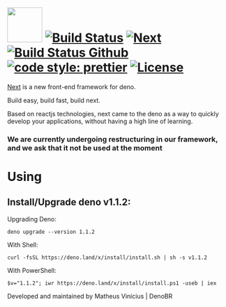 # [<img src="https://user-images.githubusercontent.com/42474938/83287992-06016d80-a1b9-11ea-8757-f4dee0e1d0df.png" width="80" />](https://next.mtwzim.now.sh) [![Build Status](https://travis-ci.com/mtwzim/next.svg?branch=master)](https://travis-ci.com/mtwzim/next) [![Next](https://circleci.com/gh/mtwzim/next.svg?style=svg)](https://circleci.com/gh/mtwzim/next.svg?style=svg) [![Build Status Github](https://github.com/mtwzim/next/workflows/CI/badge.svg)](https://github.com/mtwzim/next/actions) [![code style: prettier](https://img.shields.io/badge/code_style-prettier-ff69b4.svg?style=flat)](https://github.com/prettier/prettier) [![License](https://img.shields.io/github/license/mtwzim/next)](https://github.com/mtwzim/next/blob/master/LICENSE)

[Next](https://next.denobr.now.sh/) is a new front-end framework for deno.

Build easy, build fast, build next.

Based on reactjs technologies, next came to the deno as a way to quickly develop your applications, without having a high line of learning.

### We are currently undergoing restructuring in our framework, and we ask that it not be used at the moment

# Using

## Install/Upgrade deno v1.1.2:

Upgrading Deno:

`deno upgrade --version 1.1.2`

With Shell:

`curl -fsSL https://deno.land/x/install/install.sh | sh -s v1.1.2`

With PowerShell:

`$v="1.1.2"; iwr https://deno.land/x/install/install.ps1 -useb | iex`

Developed and maintained by Matheus Vinícius | DenoBR
